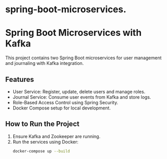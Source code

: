 # spring-boot-microservices.
# Spring Boot Microservices with Kafka

This project contains two Spring Boot microservices for user management and journaling with Kafka integration.

## Features
- User Service: Register, update, delete users and manage roles.
- Journal Service: Consume user events from Kafka and store logs.
- Role-Based Access Control using Spring Security.
- Docker Compose setup for local development.

## How to Run the Project
1. Ensure Kafka and Zookeeper are running.
2. Run the services using Docker:
   ```bash
   docker-compose up --build
